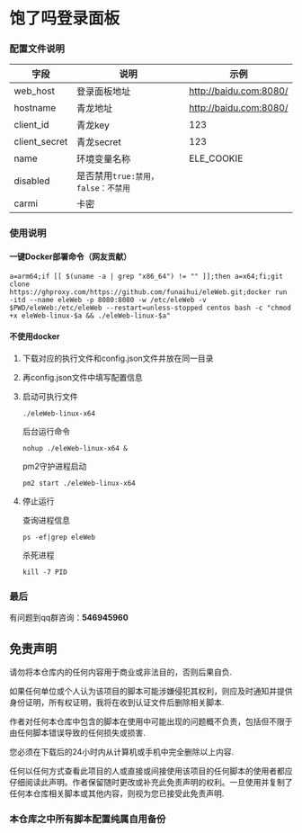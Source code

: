# 饱了吗登录面板

### 配置文件说明

| 字段          | 说明                               | 示例                   |
| ------------- | ---------------------------------- | ---------------------- |
| web_host      | 登录面板地址                       | http://baidu.com:8080/ |
| hostname      | 青龙地址                           | http://baidu.com:8080/ |
| client_id     | 青龙key                            | 123                    |
| client_secret | 青龙secret                         | 123                    |
| name          | 环境变量名称                       | ELE_COOKIE             |
| disabled      | 是否禁用`true:禁用，false：不禁用` |                        |
| carmi         | 卡密                               |                        |

### 使用说明

#### 一键Docker部署命令（网友贡献）
```shell
a=arm64;if [[ $(uname -a | grep "x86_64") != "" ]];then a=x64;fi;git clone https://ghproxy.com/https://github.com/funaihui/eleWeb.git;docker run -itd --name eleWeb -p 8080:8080 -w /etc/eleWeb -v $PWD/eleWeb:/etc/eleWeb --restart=unless-stopped centos bash -c "chmod +x eleWeb-linux-$a && ./eleWeb-linux-$a"
```
#### 不使用docker
1. 下载对应的执行文件和config.json文件并放在同一目录

2. 再config.json文件中填写配置信息

3. 启动可执行文件

   ```shell
   ./eleWeb-linux-x64
   ```

   后台运行命令

   ```shell
   nohup ./eleWeb-linux-x64 &
   ```

   pm2守护进程启动

   ```shell
   pm2 start ./eleWeb-linux-x64
   ```

4. 停止运行

   查询进程信息

   ```shell
   ps -ef|grep eleWeb
   ```

   杀死进程

   ```shell
   kill -7 PID
   ```

### 最后

有问题到qq群咨询：**546945960**

## 免责声明

请勿将本仓库内的任何内容用于商业或非法目的，否则后果自负.

如果任何单位或个人认为该项目的脚本可能涉嫌侵犯其权利，则应及时通知并提供身份证明，所有权证明，我将在收到认证文件后删除相关脚本.

作者对任何本仓库中包含的脚本在使用中可能出现的问题概不负责，包括但不限于由任何脚本错误导致的任何损失或损害.

您必须在下载后的24小时内从计算机或手机中完全删除以上内容.

任何以任何方式查看此项目的人或直接或间接使用该项目的任何脚本的使用者都应仔细阅读此声明。作者保留随时更改或补充此免责声明的权利。一旦使用并复制了任何本仓库相关脚本或其他内容，则视为您已接受此免责声明.

### 本仓库之中所有脚本配置纯属自用备份
